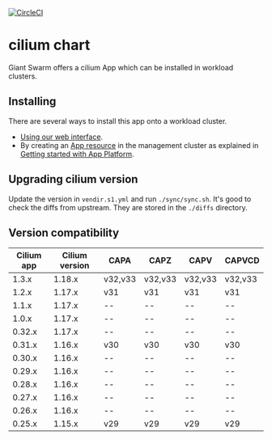 [![CircleCI](https://circleci.com/gh/giantswarm/cilium-app.svg?style=shield)](https://circleci.com/gh/giantswarm/cilium-app)

# cilium chart

Giant Swarm offers a cilium App which can be installed in workload clusters.

## Installing

There are several ways to install this app onto a workload cluster.

- [Using our web interface](https://docs.giantswarm.io/ui-api/web/app-platform/#installing-an-app).
- By creating an [App resource](https://docs.giantswarm.io/ui-api/management-api/crd/apps.application.giantswarm.io/) in the management cluster as explained in [Getting started with App Platform](https://docs.giantswarm.io/app-platform/getting-started/).

## Upgrading cilium version

Update the version in `vendir.s1.yml` and run `./sync/sync.sh`. It's good to check the diffs from upstream. They are stored in the `./diffs` directory.


## Version compatibility

| Cilium app | Cilium version | CAPA | CAPZ | CAPV | CAPVCD |
| --- | --- | --- | --- | --- | --- |
| 1.3.x | 1.18.x | v32,v33 | v32,v33 | v32,v33 | v32,v33 |
| 1.2.x | 1.17.x | v31 | v31 | v31 | v31 |
| 1.1.x | 1.17.x | -- | -- | -- | -- |
| 1.0.x | 1.17.x | -- | -- | -- | -- | 
| 0.32.x | 1.17.x | -- | -- | -- | -- |
| 0.31.x | 1.16.x | v30 | v30 | v30 | v30 |
| 0.30.x | 1.16.x | -- | -- | -- | -- |
| 0.29.x | 1.16.x | -- | -- | -- | -- |
| 0.28.x | 1.16.x | -- | -- | -- | -- |
| 0.27.x | 1.16.x | -- | -- | -- | -- |
| 0.26.x | 1.16.x | -- | -- | -- | -- |
| 0.25.x | 1.15.x | v29 | v29 | v29 | v29 |
